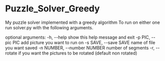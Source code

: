 # Puzzle_Solver_Greedy
My puzzle solver implemented with a greedy algorithm
To run on either one run solver.py with the following arguments. 

optional arguments:
  -h, --help            show this help message and exit
  -p PIC, --pic PIC     add picture you want to run on
  -s SAVE, --save SAVE  name of file you want saved
  -n NUMBER, --number NUMBER
                        number of segments
  -r, --rotate          if you want the pictures to be rotated (default non rotated)
